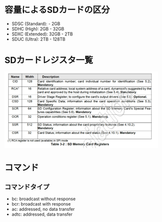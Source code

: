 # 容量によるSDカードの区分

- SDSC (Standard):      -   2GB
- SDHC (High):      2GB -  32GB
- SDXC (Extended): 32GB -   2TB
- SDUC (Ultra):     2TB - 128TB

# SDカードレジスタ一覧

![sdcard_registers](screens/sdcard_regsisters.png)

# コマンド

## コマンドタイプ

- bc:   broadcast without response
- bcr:  broadcast with response
- ac:   addressed, no data transfer
- adtc: addressed, data transfer
